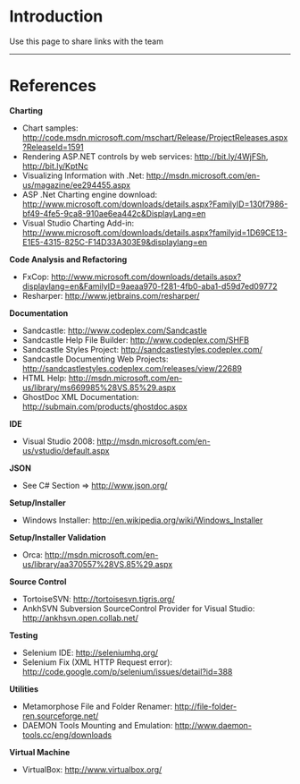 # Introduction #

Use this page to share links with the team


---


# References #

**Charting**
  * Chart samples: http://code.msdn.microsoft.com/mschart/Release/ProjectReleases.aspx?ReleaseId=1591
  * Rendering ASP.NET controls by web services: http://bit.ly/4WjFSh, http://bit.ly/KptNc
  * Visualizing Information with .Net: http://msdn.microsoft.com/en-us/magazine/ee294455.aspx
  * ASP .Net Charting engine download: http://www.microsoft.com/downloads/details.aspx?FamilyID=130f7986-bf49-4fe5-9ca8-910ae6ea442c&DisplayLang=en
  * Visual Studio Charting Add-in: http://www.microsoft.com/downloads/details.aspx?familyid=1D69CE13-E1E5-4315-825C-F14D33A303E9&displaylang=en

**Code Analysis and Refactoring**
  * FxCop: http://www.microsoft.com/downloads/details.aspx?displaylang=en&FamilyID=9aeaa970-f281-4fb0-aba1-d59d7ed09772
  * Resharper: http://www.jetbrains.com/resharper/

**Documentation**
  * Sandcastle: http://www.codeplex.com/Sandcastle
  * Sandcastle Help File Builder: http://www.codeplex.com/SHFB
  * Sandcastle Styles Project: http://sandcastlestyles.codeplex.com/
  * Sandcastle Documenting Web Projects: http://sandcastlestyles.codeplex.com/releases/view/22689
  * HTML Help: http://msdn.microsoft.com/en-us/library/ms669985%28VS.85%29.aspx
  * GhostDoc XML Documentation: http://submain.com/products/ghostdoc.aspx

**IDE**
  * Visual Studio 2008: http://msdn.microsoft.com/en-us/vstudio/default.aspx

**JSON**
  * See C# Section => http://www.json.org/

**Setup/Installer**
  * Windows Installer: http://en.wikipedia.org/wiki/Windows_Installer

**Setup/Installer Validation**
  * Orca: http://msdn.microsoft.com/en-us/library/aa370557%28VS.85%29.aspx

**Source Control**
  * TortoiseSVN: http://tortoisesvn.tigris.org/
  * AnkhSVN Subversion SourceControl Provider for Visual Studio: http://ankhsvn.open.collab.net/

**Testing**
  * Selenium IDE: http://seleniumhq.org/
  * Selenium Fix (XML HTTP Request error): http://code.google.com/p/selenium/issues/detail?id=388

**Utilities**
  * Metamorphose File and Folder Renamer: http://file-folder-ren.sourceforge.net/
  * DAEMON Tools Mounting and Emulation: http://www.daemon-tools.cc/eng/downloads

**Virtual Machine**
  * VirtualBox: http://www.virtualbox.org/